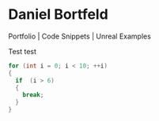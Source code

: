 # Daniel Bortfeld
Portfolio | Code Snippets | Unreal Examples

Test test

```c++
for (int i = 0; i < 10; ++i)
{
  if  (i > 6)
  {
    break;
  }
}
```
